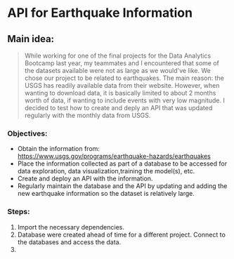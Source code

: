 # API for Earthquake Information

## Main idea:
> While working for one of the final projects for the Data Analytics Bootcamp last year, my teammates and I  encountered that some of the datasets available were not as large as we would've like. We chose our project to be related to earthquakes. The main reason: the USGS has readily available data from their website. However, when wanting to download data, it is basically limited to about 2 months worth of data, if wanting to include events with very low magnitude. I decided to test how to create and deply an API that was updated regularly with the monthly data from USGS.


### Objectives:

+ Obtain the information from: https://www.usgs.gov/programs/earthquake-hazards/earthquakes
+ Place the information collected as part of a database to be accessed for data exploration, data visualization,training the model(s), etc.
+ Create and deploy an API with the information.
+ Regularly maintain the database and the API by updating and adding the new earthquake information so the dataset is relatively large.

### Steps:

1. Import the necessary dependencies. 
2. Database were created ahead of time for a different project. Connect to the databases and access the data.
3. 
